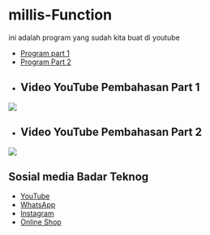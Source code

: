 # millis-Function 
ini adalah program yang sudah kita buat di youtube 
- [Program part 1](https://github.com/BadarTeknog/Arduino-Function/blob/main/millis-function/millis/apa_itu_millis___.ino) 
- [Program Part 2](https://github.com/BadarTeknog/Arduino-Function/blob/main/millis-function/millis2/millis_2.ino) 
- ## Video YouTube Pembahasan Part 1
[![](https://img.youtube.com/vi/FJvyZRN6l0E/0.jpg)](https://youtu.be/FJvyZRN6l0E
)
- ## Video YouTube Pembahasan Part 2
[![](https://img.youtube.com/vi/ESJhUGszfuE/0.jpg)](https://youtu.be/ESJhUGszfuE
)
## Sosial media Badar Teknog

- [YouTube](https://youtube.com/badarteknog)
- [WhatsApp](https://chat.whatsapp.com/I6U3KmrqnQfKv9JLi29ZmO)
- [Instagram](https://instagram.com/badarteknog)
- [Online Shop](https://shopee.co.id/badar_teknog)
